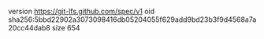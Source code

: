 version https://git-lfs.github.com/spec/v1
oid sha256:5bbd22902a3073098416db05204055f629add9bd23b3f9d4568a7a20cc44dab8
size 654
